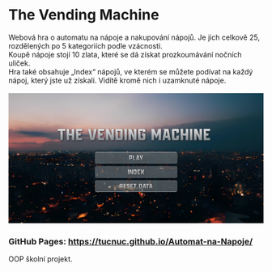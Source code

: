 # The Vending Machine
Webová hra o automatu na nápoje a nakupování nápojů. Je jich celkově 25, rozdělených po 5 kategoriích podle vzácnosti.<br>
Koupě nápoje stojí 10 zlata, které se dá získat prozkoumávání nočních uliček. <br>
Hra také obsahuje „Index“ nápojů, ve kterém se můžete podívat na každý nápoj, který jste už získali. Vidítě kromě nich i uzamknuté nápoje.
<br><br>
![Alt text](./images/readme.png)

### GitHub Pages: https://tucnuc.github.io/Automat-na-Napoje/

OOP školní projekt.
